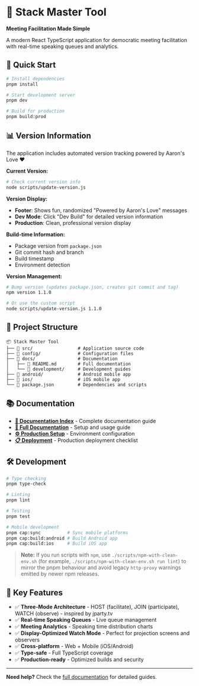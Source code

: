 # 🎯 Stack Master Tool

**Meeting Facilitation Made Simple**

A modern React TypeScript application for democratic meeting facilitation with real-time speaking queues and analytics.

## 🚀 Quick Start

```bash
# Install dependencies
pnpm install

# Start development server
pnpm dev

# Build for production
pnpm build:prod
```

## 📊 Version Information

The application includes automated version tracking powered by Aaron's Love ❤️

**Current Version:**
```bash
# Check current version info
node scripts/update-version.js
```

**Version Display:**
- **Footer**: Shows fun, randomized "Powered by Aaron's Love" messages
- **Dev Mode**: Click "Dev Build" for detailed version information
- **Production**: Clean, professional version display

**Build-time Information:**
- Package version from `package.json`
- Git commit hash and branch
- Build timestamp
- Environment detection

**Version Management:**
```bash
# Bump version (updates package.json, creates git commit and tag)
npm version 1.1.0

# Or use the custom script
node scripts/update-version.js 1.1.0
```

## 📁 Project Structure

```
📦 Stack Master Tool
├── 📂 src/                 # Application source code
├── 📂 config/              # Configuration files
├── 📂 docs/                # Documentation
│   ├── 📄 README.md        # Full documentation
│   └── 📂 development/     # Development guides
├── 📂 android/             # Android mobile app
├── 📂 ios/                 # iOS mobile app
└── 📄 package.json         # Dependencies and scripts
```

## 📚 Documentation

- **[📖 Documentation Index](docs/index.md)** - Complete documentation guide
- **[🚀 Full Documentation](docs/README.md)** - Setup and usage guide
- **[⚙️ Production Setup](docs/ENVIRONMENT_SETUP.md)** - Environment configuration
- **[📋 Deployment](docs/PRODUCTION_CHECKLIST.md)** - Production deployment checklist

## 🛠️ Development

```bash
# Type checking
pnpm type-check

# Linting
pnpm lint

# Testing
pnpm test

# Mobile development
pnpm cap:sync          # Sync mobile platforms
pnpm cap:build:android # Build Android app
pnpm cap:build:ios     # Build iOS app
```

> **Note:** If you run scripts with `npm`, use `./scripts/npm-with-clean-env.sh` (for example,
> `./scripts/npm-with-clean-env.sh run lint`) to mirror the pnpm behaviour and avoid legacy
> `http-proxy` warnings emitted by newer npm releases.

## 🌟 Key Features

- ✅ **Three-Mode Architecture** - HOST (facilitate), JOIN (participate), WATCH (observe) - inspired by jparty.tv
- ✅ **Real-time Speaking Queues** - Live queue management
- ✅ **Meeting Analytics** - Speaking time distribution charts
- ✅ **Display-Optimized Watch Mode** - Perfect for projection screens and observers
- ✅ **Cross-platform** - Web + Mobile (iOS/Android)
- ✅ **Type-safe** - Full TypeScript coverage
- ✅ **Production-ready** - Optimized builds and security

---

**Need help?** Check the [full documentation](docs/README.md) for detailed guides.
